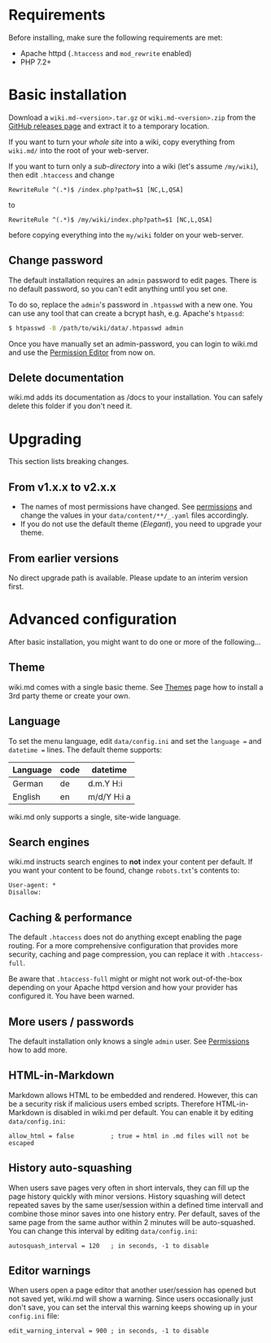# Requirements

Before installing, make sure the following requirements are met:

* Apache httpd (`.htaccess` and `mod_rewrite` enabled)
* PHP 7.2+

# Basic installation

Download a `wiki.md-<version>.tar.gz` or `wiki.md-<version>.zip` from the [GitHub releases page](https://github.com/nerdreich/wiki.md/releases) and extract it to a temporary location.

If you want to turn your *whole site* into a wiki, copy everything from `wiki.md/` into the root of your web-server.

If you want to turn only a *sub-directory* into a wiki (let's assume `/my/wiki`), then edit `.htaccess` and change

```
RewriteRule ^(.*)$ /index.php?path=$1 [NC,L,QSA]
```

to

```
RewriteRule ^(.*)$ /my/wiki/index.php?path=$1 [NC,L,QSA]
```

before copying everything into the `my/wiki` folder on your web-server.

## Change password

The default installation requires an `admin` password to edit pages. There is no default password, so you can't edit anything until you set one.

To do so, replace the `admin`'s password in `.htpasswd` with a new one. You can use any tool that can create a bcrypt hash, e.g. Apache's `htpassd`:

```sh
$ htpasswd -B /path/to/wiki/data/.htpasswd admin
```

Once you have manually set an admin-password, you can login to wiki.md and use the [Permission Editor](permissions.md) from now on.

## Delete documentation

wiki.md adds its documentation as /docs to your installation. You can safely delete this folder if you don't need it.

# Upgrading

This section lists breaking changes.

## From v1.x.x to v2.x.x

* The names of most permissions have changed. See [permissions](permissions.md) and change the values in your `data/content/**/_.yaml` files accordingly.
* If you do not use the default theme (_Elegant_), you need to upgrade your theme.

## From earlier versions

No direct upgrade path is available. Please update to an interim version first.

# Advanced configuration

After basic installation, you might want to do one or more of the following...

## Theme

wiki.md comes with a single basic theme. See [Themes](themes.md) page how to install a 3rd party theme or create your own.

## Language

To set the menu language, edit `data/config.ini` and set the `language =` and `datetime =` lines. The default theme supports:

|Language|code|datetime   |
|--------|----|-----------|
|German  |de  |d.m.Y H:i  |
|English |en  |m/d/Y H:i a|

wiki.md only supports a single, site-wide language.

## Search engines

wiki.md instructs search engines to **not** index your content per default. If you want your content to be found, change `robots.txt`'s contents to:

```
User-agent: *
Disallow:
```

## Caching & performance

The default `.htaccess` does not do anything except enabling the page routing. For a more comprehensive configuration that provides more security, caching and page compression, you can replace it with `.htaccess-full`.

Be aware that `.htaccess-full` might or might not work out-of-the-box depending on your Apache httpd version and how your provider has configured it. You have been warned.

## More users / passwords

The default installation only knows a single `admin` user. See [Permissions](permissions.md) how to add more.

## HTML-in-Markdown

Markdown allows HTML to be embedded and rendered. However, this can be a security risk if malicious users embed scripts. Therefore HTML-in-Markdown is disabled in wiki.md per default. You can enable it by editing `data/config.ini`:

```
allow_html = false          ; true = html in .md files will not be escaped
```

## History auto-squashing

When users save pages very often in short intervals, they can fill up the page history quickly with minor versions. History squashing will detect repeated saves by the same user/session within a defined time intervall and combine those minor saves into one history entry. Per default, saves of the same page from the same author within 2 minutes will be auto-squashed. You can change this interval by editing `data/config.ini`:

```
autosquash_interval = 120   ; in seconds, -1 to disable
```

## Editor warnings

When users open a page editor that another user/session has opened but not saved yet, wiki.md will show a warning. Since users occasionally just don't save, you can set the interval this warning keeps showing up in your `config.ini` file:

```
edit_warning_interval = 900 ; in seconds, -1 to disable
```

